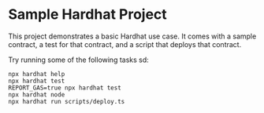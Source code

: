 # Sample Hardhat Project

This project demonstrates a basic Hardhat use case. It comes with a sample contract, a test for that contract, and a script that deploys that contract.

Try running some of the following tasks sd:

```shell
npx hardhat help
npx hardhat test
REPORT_GAS=true npx hardhat test
npx hardhat node
npx hardhat run scripts/deploy.ts
```

